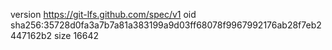 version https://git-lfs.github.com/spec/v1
oid sha256:35728d0fa3a7b7a81a383199a9d03ff68078f9967992176ab28f7eb2447162b2
size 16642
